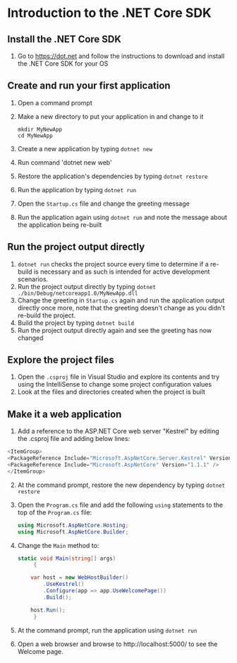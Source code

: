 # Introduction to the .NET Core SDK

## Install the .NET Core SDK
1. Go to https://dot.net and follow the instructions to download and install the .NET Core SDK for your OS

## Create and run your first application
1. Open a command prompt
2. Make a new directory to put your application in and change to it

   ```
   mkdir MyNewApp
   cd MyNewApp
   ```
3. Create a new application by typing `dotnet new`
4. Run command 'dotnet new web'
5. Restore the application's dependencies by typing `dotnet restore`
6. Run the application by typing `dotnet run`
7. Open the `Startup.cs` file and change the greeting message
8. Run the application again using `dotnet run` and note the message about the application being re-built

## Run the project output directly

1. `dotnet run` checks the project source every time to determine if a re-build is necessary and as such is intended for active development scenarios.
2. Run the project output directly by typing `dotnet ./bin/Debug/netcoreapp1.0/MyNewApp.dll`
3. Change the greeting in `Startup.cs` again and run the application output directly once more, note that the greeting doesn't change as you didn't re-build the project.
4. Build the project by typing `dotnet build`
5. Run the project output directly again and see the greeting has now changed 

## Explore the project files
1. Open the `.csproj` file in Visual Studio and explore its contents and try using the IntelliSense to change some project configuration values
2. Look at the files and directories created when the project is built

## Make it a web application
1. Add a reference to the ASP.NET Core web server "Kestrel" by editing the .csproj file and adding below lines:
 ``` c#
<ItemGroup>
<PackageReference Include="Microsoft.AspNetCore.Server.Kestrel" Version="1.1.1" />
<PackageReference Include="Microsoft.AspNetCore" Version="1.1.1" />
</ItemGroup>
 ```
2. At the command prompt, restore the new dependency by typing `dotnet restore`
3. Open the `Program.cs` file and add the following `using` statements to the top of the `Program.cs` file:

   ``` c#
   using Microsoft.AspNetCore.Hosting;
   using Microsoft.AspNetCore.Builder;
   ```
4. Change the `Main` method to:

   ``` c#
   static void Main(string[] args)
        {

       var host = new WebHostBuilder()
           .UseKestrel()
           .Configure(app => app.UseWelcomePage())
           .Build();

       host.Run();
        }
   ```
5. At the command prompt, run the application using `dotnet run`
6. Open a web browser and browse to http://localhost:5000/ to see the Welcome page.
